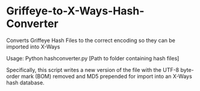 # Griffeye-to-X-Ways-Hash-Converter
Converts Griffeye Hash Files to the correct encoding so they can be imported into X-Ways

Usage: Python hashconverter.py [Path to folder containing hash files]

Specifically, this script writes a new version of the file with the UTF-8 byte-order mark (BOM) removed and MD5 prepended for import into an X-Ways hash database. 
